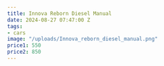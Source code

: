 ```yaml
---
title: Innova Reborn Diesel Manual
date: 2024-08-27 07:47:00 Z
tags:
- cars
image: "/uploads/Innova_reborn_diesel_manual.png"
price1: 550
price2: 850
---
```


